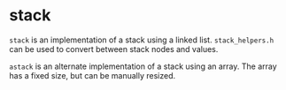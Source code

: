 # stack

`stack` is an implementation of a stack using a linked list.
`stack_helpers.h` can be used to convert between stack nodes and values.

`astack` is an alternate implementation of a stack using an array. The
array has a fixed size, but can be manually resized.
